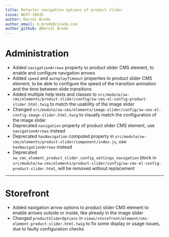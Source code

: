 ```yaml
---
title: Refactor navigation options of product slider
issue: NEXT-39635
author: Marcel Brode
author_email: m.brode@cicada.com
author_github: @Marcel Brode
---
```

# Administration
* Added `navigationArrows` property to product slider CMS element, to enable and configure navigation arrows
* Added `speed` and `autoplayTimeout` properties to product slider CMS element, to be able to configure the speed of the transition animation and the time between slide transitions
* Added multiple help texts and classes to `src/module/sw-cms/elements/product-slider/config/sw-cms-el-config-product-slider.html.twig` to match the usability of the image slider
* Changed `src/module/sw-cms/elements/image-slider/config/sw-cms-el-config-image-slider.html.twig` to visually match the configuration of the image slider
* Deprecated `navigation` property of product slider CMS element, use `navigationArrows` instead
* Deprecated `hasNavigation` computed property in `src/module/sw-cms/elements/product-slider/component/index.js`, use `hasNavigationArrows` instead
* Deprecated `sw_cms_element_product_slider_config_settings_navigation` block in `src/module/sw-cms/elements/product-slider/config/sw-cms-el-config-product-slider.html`, will be removed without replacement
___
# Storefront
* Added navigation arrow options to product slider CMS element to enable arrows outside or inside, like already in the image slider
* Changed `productSliderOptions` in `views/storefront/element/cms-element-product-slider.html.twig` to fix some display or usage issues, due to faulty configuration checks
